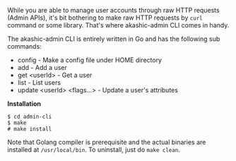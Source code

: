 While you are able to manage user accounts through raw HTTP requests (Admin APIs), it's bit bothering to make raw HTTP requests by `curl` command or some library. That's where akashic-admin CLI comes in handy.

The akashic-admin CLI is entirely written in Go and has the following sub commands:

* config - Make a config file under HOME directory
* add - Add a user
* get \<userId\> - Get a user
* list - List users
* update \<userId\> \<flags...\> - Update a user's attributes

**Installation**

```
$ cd admin-cli
$ make
# make install
```

Note that Golang compiler is prerequisite and the actual binaries are installed at `/usr/local/bin`. To uninstall, just do `make clean`.